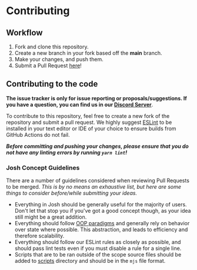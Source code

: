 # Contributing

## Workflow

1. Fork and clone this repository.
2. Create a new branch in your fork based off the **main** branch.
3. Make your changes, and push them.
4. Submit a Pull Request [here](https://github.com/eslachance/josh/pulls)!

## Contributing to the code

**The issue tracker is only for issue reporting or proposals/suggestions. If you have a question, you can find us in our [Discord Server](https://discord.gg/N7ZKH3P)**.

To contribute to this repository, feel free to create a new fork of the repository and submit a pull request. We highly suggest [ESLint](https://eslint.org) to be installed in your text editor or IDE of your choice to ensure builds from GitHub Actions do not fail.

**_Before committing and pushing your changes, please ensure that you do not have any linting errors by running `yarn lint`!_**

### Josh Concept Guidelines

There are a number of guidelines considered when reviewing Pull Requests to be merged. _This is by no means an exhaustive list, but here are some things to consider before/while submitting your ideas._

- Everything in Josh should be generally useful for the majority of users. Don't let that stop you if you've got a good concept though, as your idea still might be a great addition.
- Everything should follow [OOP paradigms](https://en.wikipedia.org/wiki/Object-oriented_programming) and generally rely on behavior over state where possible. This abstraction, and leads to efficiency and therefore scalability.
- Everything should follow our ESLint rules as closely as possible, and should pass lint tests even if you must disable a rule for a single line.
- Scripts that are to be ran outside of the scope source files should be added to [scripts](/scripts) directory and should be in the `mjs` file format.
